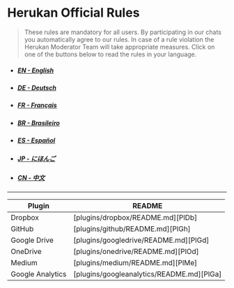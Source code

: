 # **Herukan Official Rules**

> These rules are mandatory for all users. By participating in our chats you automatically agree to our rules. In case of a rule violation the Herukan Moderator Team will take appropriate measures. Click on one of the buttons below to read the rules in your language.

  - ##### [EN - English](https://herukanbot.github.io/rules/en)
  - ##### [DE - Deutsch](https://herukanbot.github.io/rules/de)
  - ##### [FR - Français](https://herukanbot.github.io/rules/fr)
  - ##### [BR - Brasileiro](https://herukanbot.github.io/rules/br)
  - ##### [ES - Español](https://herukanbot.github.io/rules/es)
  - ##### [JP - にほんご](https://herukanbot.github.io/rules/jp)
  - ##### [CN - 中文](https://herukanbot.github.io/rules/cn)

---

| Plugin | README |
| ------ | ------ |
| Dropbox | [plugins/dropbox/README.md][PlDb] |
| GitHub | [plugins/github/README.md][PlGh] |
| Google Drive | [plugins/googledrive/README.md][PlGd] |
| OneDrive | [plugins/onedrive/README.md][PlOd] |
| Medium | [plugins/medium/README.md][PlMe] |
| Google Analytics | [plugins/googleanalytics/README.md][PlGa] |
